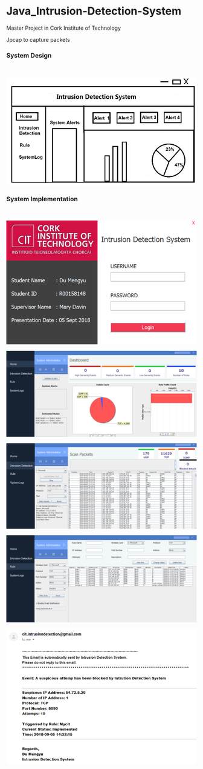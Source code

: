 # <h1> Java_Intrusion-Detection-System</h1>

Master Project in Cork Institute of Technology<br />

Jpcap to capture packets<br />

<h3>System Design</h3> <br />

![image](https://github.com/lanhoter/Java_Intrusion-Detection-System/blob/master/FYPProjects_SEMIFinal/Images/Design/Home.jpg)<br />


<h3>System Implementation</h3> <br />

![image](https://github.com/lanhoter/Java_Intrusion-Detection-System/blob/master/FYPProjects_SEMIFinal/Images/System%20Screenshots/login.PNG)<br />

![image](https://github.com/lanhoter/Java_Intrusion-Detection-System/blob/master/FYPProjects_SEMIFinal/Images/System%20Screenshots/Home.PNG)<br />

![image](https://github.com/lanhoter/Java_Intrusion-Detection-System/blob/master/FYPProjects_SEMIFinal/Images/System%20Screenshots/IDS.PNG)<br />

![image](https://github.com/lanhoter/Java_Intrusion-Detection-System/blob/master/FYPProjects_SEMIFinal/Images/System%20Screenshots/ruleConfiguration.PNG)<br />


![image](https://github.com/lanhoter/Java_Intrusion-Detection-System/blob/master/FYPProjects_SEMIFinal/Images/System%20Screenshots/Email%20Notification.PNG)<br />
